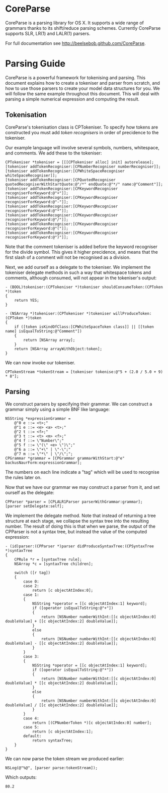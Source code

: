 CoreParse
=========

CoreParse is a parsing library for OS X.  It supports a wide range of grammars thanks to its shift/reduce parsing schemes.  Currently CoreParse supports SLR, LR(1) and LALR(1) parsers.

For full documentation see http://beelsebob.github.com/CoreParse.

Parsing Guide
=============

CoreParse is a powerful framework for tokenising and parsing.  This document explains how to create a tokeniser and parser from scratch, and how to use those parsers to create your model data structures for you.  We will follow the same example throughout this document.  This will deal with parsing a simple numerical expression and computing the result.

Tokenisation
------------

CoreParse's tokenisation class is CPTokeniser.  To specify how tokens are constructed you must add *token recognisers* in order of precidence to the tokeniser.

Our example language will involve several symbols, numbers, whitespace, and comments.  We add these to the tokeniser:

    CPTokeniser *tokeniser = [[[CPTokeniser alloc] init] autorelease];
    [tokeniser addTokenRecogniser:[CPNumberRecogniser numberRecogniser]];
    [tokeniser addTokenRecogniser:[CPWhiteSpaceRecogniser whiteSpaceRecogniser]];
    [tokeniser addTokenRecogniser:[CPQuotedRecogniser quotedRecogniserWithStartQuote:@"/*" endQuote:@"*/" name:@"Comment"]];
    [tokeniser addTokenRecogniser:[CPKeywordRecogniser recogniserForKeyword:@"+"]];
    [tokeniser addTokenRecogniser:[CPKeywordRecogniser recogniserForKeyword:@"-"]];
    [tokeniser addTokenRecogniser:[CPKeywordRecogniser recogniserForKeyword:@"*"]];
    [tokeniser addTokenRecogniser:[CPKeywordRecogniser recogniserForKeyword:@"/"]];
    [tokeniser addTokenRecogniser:[CPKeywordRecogniser recogniserForKeyword:@"("]];
    [tokeniser addTokenRecogniser:[CPKeywordRecogniser recogniserForKeyword:@")"]];

Note that the comment tokeniser is added before the keyword recogniser for the divide symbol.  This gives it higher precidence, and means that the first slash of a comment will not be recognised as a division.

Next, we add ourself as a delegate to the tokeniser.  We implement the tokeniser delegate methods in such a way that whitespace tokens and comments, although consumed, will not appear in the tokeniser's output:

    - (BOOL)tokeniser:(CPTokeniser *)tokeniser shouldConsumeToken:(CPToken *)token
    {
        return YES;
    }
    
    - (NSArray *)tokeniser:(CPTokeniser *)tokeniser willProduceToken:(CPToken *)token
    {
        if ([token isKindOfClass:[CPWhiteSpaceToken class]] || [[token name] isEqualToString:@"Comment"])
        {
            return [NSArray array];
        }
        return [NSArray arrayWithObject:token];
    }

We can now invoke our tokeniser.

    CPTokenStream *tokenStream = [tokeniser tokenise:@"5 + (2.0 / 5.0 + 9) * 8"];

Parsing
-------

We construct parsers by specifying their grammar.  We can construct a grammar simply using a simple BNF like language:

    NSString *expressionGrammar =
        @"0 e ::= <t>;"
        @"1 e ::= <e> <a> <t>;"
        @"2 t ::= <f>;"
        @"3 t ::= <t> <m> <f>;"
        @"4 f ::= \"Number\";"
        @"5 f ::= \"(\" <e> \")\";"
        @"6 a ::= \"+\" | \"-\";"
        @"7 m ::= \"*\" | \"/\";";
    CPGrammar *grammar = [CPGrammar grammarWithStart:@"e" backusNaurForm:expressionGrammar];

The numbers on each line indicate a "tag" which will be used to recognise the rules later on.

Now that we have our grammar we may construct a parser from it, and set ourself as the delegate:

    CPParser *parser = [CPLALR1Parser parserWithGrammar:grammar];
    [parser setDelegate:self];

We implement the delegate method.  Note that instead of returning a tree structure at each stage, we collapse the syntax tree into the resulting number.  The result of doing this is that when we parse, the output of the CPParser is not a syntax tree, but instead the value of the computed expression:

    - (id)parser:(CPParser *)parser didProduceSyntaxTree:(CPSyntaxTree *)syntaxTree
    {
        CPRule *r = [syntaxTree rule];
        NSArray *c = [syntaxTree children];
        
        switch ([r tag])
        {
            case 0:
            case 2:
                return [c objectAtIndex:0];
            case 1:
            {
                NSString *operator = [[c objectAtIndex:1] keyword];
                if ([operator isEqualToString:@"+"])
                {
                    return [NSNumber numberWithInt:[[c objectAtIndex:0] doubleValue] + [[c objectAtIndex:2] doubleValue]];
                }
                else
                {
                    return [NSNumber numberWithInt:[[c objectAtIndex:0] doubleValue] - [[c objectAtIndex:2] doubleValue]];
                }
            }
            case 3:
            {
                NSString *operator = [[c objectAtIndex:1] keyword];
                if ([operator isEqualToString:@"*"])
                {
                    return [NSNumber numberWithInt:[[c objectAtIndex:0] doubleValue] * [[c objectAtIndex:2] doubleValue]];
                }
                else
                {
                    return [NSNumber numberWithInt:[[c objectAtIndex:0] doubleValue] / [[c objectAtIndex:2] doubleValue]];
                }
            }
            case 4:
                return [(CPNumberToken *)[c objectAtIndex:0] number];
            case 5:
                return [c objectAtIndex:1];
            default:
                return syntaxTree;
        }
    }

We can now parse the token stream we produced earlier:

    NSLog(@"%@", [parser parse:tokenStream]);

Which outputs:

    80.2
